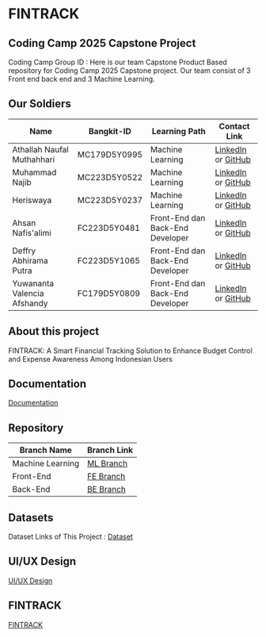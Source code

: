 # FINTRACK
## Coding Camp 2025 Capstone Project
Coding Camp Group ID : 
Here is our team Capstone Product Based repository for Coding Camp 2025 Capstone project. Our team consist of 3 Front end back end and 3 Machine Learning.
## Our Soldiers
| Name                       | Bangkit-ID     | Learning Path                    | Contact Link                 |
|----------------------------|----------------|----------------------------------|------------------------------|
| Athallah Naufal Muthahhari | MC179D5Y0995	  | Machine Learning                 | [LinkedIn](https://www.linkedin.com/in/athallah-naufal-1a7b64269) or [GitHub](https://github.com/Athallah22) |
| Muhammad Najib             | MC223D5Y0522   | Machine Learning                 | [LinkedIn](https://www.linkedin.com/in/muhammad-najib-610258305) or [GitHub](https://github.com/NBit-lab) |
| Heriswaya                  | MC223D5Y0237   | Machine Learning                 | [LinkedIn](https://www.linkedin.com/in/heriswaya/) or [GitHub](https://github.com/heriswaya) |
| Ahsan Nafis'alimi          | FC223D5Y0481   | Front-End dan Back-End Developer | [LinkedIn](https://www.linkedin.com/in/ahsannafis/) or [GitHub](https://github.com/ahsannafisalimi) |
| Deffry Abhirama Putra      | FC223D5Y1065   | Front-End dan Back-End Developer | [LinkedIn](https://www.linkedin.com/in/ahsannafis/) or [GitHub](https://github.com/deffryap) |
| Yuwananta Valencia Afshandy |FC179D5Y0809  | Front-End dan Back-End Developer | [LinkedIn](www.linkedin.com/in/yuwa-nanta-562341249/?lipi=urn%3Ali%3Apage%3Ad_flagship3_people%3BkvcXo7nwSSy0XgUVHHC3yQ%3D%3D) or [GitHub](https://github.com/yawwnann) |

## About this project
FINTRACK: A Smart Financial Tracking Solution to Enhance Budget Control and Expense Awareness Among Indonesian Users
## Documentation
[Documentation](https://drive.google.com/drive/folders/1ZkX9PDBgCJjnTXb7vc-9anx1MmEajPlA?usp=sharing)
## Repository
| Branch Name           | Branch Link                           |
|-----------------------|---------------------------------------|
| Machine Learning      | [ML Branch](https://github.com/FindTrack-Project/Model-Prediksi-Rekomendasi)   |
| Front-End             | [FE Branch](https://github.com/FindTrack-Project/FinTrack-Frontend)   |
| Back-End              | [BE Branch](https://github.com/FindTrack-Project/FinTrack-Backend-Next)   |

## Datasets
Dataset Links of This Project : 
[Dataset](https://github.com/FindTrack-Project/Model-Prediksi-Rekomendasi)
## UI/UX Design
[UI/UX Design](https://www.figma.com/design/ChTpeOm98RCE0wtADa1Pwb/FinTrack-FINAL?node-id=126-289&t=NxZaIvSAJpwtrpLn-1)
## FINTRACK
[FINTRACK](https://fintrack-financial.netlify.app/)
